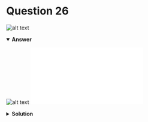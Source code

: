 # Question 26
![alt text](q26.png)

<details open>
<summary><b>Answer</b></summary>

![alt text](a26.svg)
![alt text](a26.py)
</details>

<details>
<summary><b>Solution</b></summary>

![alt text](s26.png)
</details>
